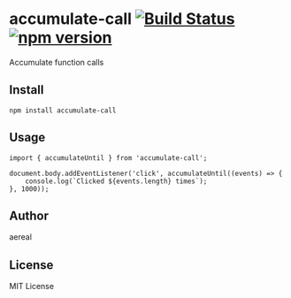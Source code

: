 # accumulate-call [![Build Status][travis-badge]][travis-url] [![npm version][npm-version-badge]][npm-url]

Accumulate function calls

## Install

```
npm install accumulate-call
```

## Usage

```
import { accumulateUntil } from 'accumulate-call';

document.body.addEventListener('click', accumulateUntil((events) => {
    console.log(`Clicked ${events.length} times`);
}, 1000));
```

## Author

aereal

## License

MIT License

[travis-url]: https://travis-ci.org/aereal/node-accumulate-call
[travis-badge]: https://travis-ci.org/aereal/node-accumulate-call.svg?branch=master
[npm-url]: https://www.npmjs.com/package/accumulate-call
[npm-version-badge]: https://img.shields.io/npm/v/accumulate-call.svg
